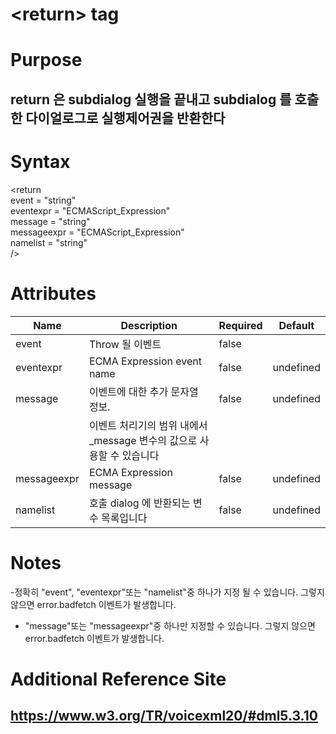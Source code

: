 # \<return> tag
# Purpose 
## return 은 subdialog 실행을 끝내고 subdialog 를 호출한 다이얼로그로 실행제어권을 반환한다 
# Syntax
\<return\
event = "string"\
eventexpr = "ECMAScript_Expression"\
message = "string"\
messageexpr = "ECMAScript_Expression"\
namelist = "string"\
/>


# Attributes
|Name |Description |Required |Default|
|-----|------------|---------|-------|
|event|Throw 될 이벤트|false||
|eventexpr|ECMA Expression event name|false|undefined|
|message|이벤트에 대한 추가 문자열 정보.|false|undefined|
|       |이벤트 처리기의 범위 내에서 _message 변수의 값으로 사용할 수 있습니다|||
|messageexpr|ECMA Expression message|false|undefined|
|namelist|호출 dialog 에 반환되는 변수 목록입니다|false|undefined|



# Notes
-정확히 "event", "eventexpr"또는 "namelist"중 하나가 지정 될 수 있습니다. 그렇지 않으면 error.badfetch 이벤트가 발생합니다.
- "message"또는 "messageexpr"중 하나만 지정할 수 있습니다. 그렇지 않으면 error.badfetch 이벤트가 발생합니다.


# Additional Reference Site
## https://www.w3.org/TR/voicexml20/#dml5.3.10
